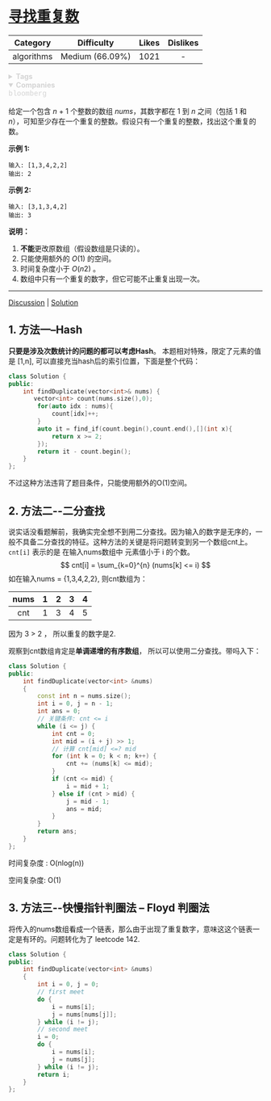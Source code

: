 # [寻找重复数](https://leetcode-cn.com/problems/find-the-duplicate-number/description/)

|  Category  |   Difficulty    | Likes | Dislikes |
| :--------: | :-------------: | :---: | :------: |
| algorithms | Medium (66.09%) | 1021  |    -     |

<details style="color: rgb(212, 212, 212); font-family: -apple-system, BlinkMacSystemFont, &quot;Segoe WPC&quot;, &quot;Segoe UI&quot;, system-ui, Ubuntu, &quot;Droid Sans&quot;, sans-serif, &quot;Microsoft Yahei UI&quot;; font-size: 14px; font-style: normal; font-variant-ligatures: normal; font-variant-caps: normal; font-weight: 400; letter-spacing: normal; orphans: 2; text-align: start; text-indent: 0px; text-transform: none; white-space: normal; widows: 2; word-spacing: 0px; -webkit-text-stroke-width: 0px; text-decoration-style: initial; text-decoration-color: initial;"><summary><strong>Tags</strong></summary></details>

<details open="" style="color: rgb(212, 212, 212); font-family: -apple-system, BlinkMacSystemFont, &quot;Segoe WPC&quot;, &quot;Segoe UI&quot;, system-ui, Ubuntu, &quot;Droid Sans&quot;, sans-serif, &quot;Microsoft Yahei UI&quot;; font-size: 14px; font-style: normal; font-variant-ligatures: normal; font-variant-caps: normal; font-weight: 400; letter-spacing: normal; orphans: 2; text-align: start; text-indent: 0px; text-transform: none; white-space: normal; widows: 2; word-spacing: 0px; -webkit-text-stroke-width: 0px; text-decoration-style: initial; text-decoration-color: initial;"><summary><strong>Companies</strong></summary><p style="margin-top: 0px; margin-bottom: 0.7em;"><code style="color: var(--vscode-textPreformat-foreground); font-family: var(--vscode-editor-font-family, &quot;SF Mono&quot;, Monaco, Menlo, Consolas, &quot;Ubuntu Mono&quot;, &quot;Liberation Mono&quot;, &quot;DejaVu Sans Mono&quot;, &quot;Courier New&quot;, monospace); font-size: 1em; line-height: 1.357em; white-space: pre-wrap;">bloomberg</code></p></details>

给定一个包含 *n* + 1 个整数的数组 *nums*，其数字都在 1 到 *n* 之间（包括 1 和 *n*），可知至少存在一个重复的整数。假设只有一个重复的整数，找出这个重复的数。

**示例 1:**

```
输入: [1,3,4,2,2]
输出: 2
```

**示例 2:**

```
输入: [3,1,3,4,2]
输出: 3
```

**说明：**

1. **不能**更改原数组（假设数组是只读的）。
2. 只能使用额外的 *O*(1) 的空间。
3. 时间复杂度小于 *O*(*n*2) 。
4. 数组中只有一个重复的数字，但它可能不止重复出现一次。

------

[Discussion](https://leetcode-cn.com/problems/find-the-duplicate-number/comments/) | [Solution](https://leetcode-cn.com/problems/find-the-duplicate-number/solution/)

## 1. 方法一–Hash

**只要是涉及次数统计的问题的都可以考虑Hash**。 本题相对特殊，限定了元素的值是 [1,n], 可以直接充当hash后的索引位置，下面是整个代码：

```c++
class Solution {
public:
    int findDuplicate(vector<int>& nums) {
       vector<int> count(nums.size(),0);
        for(auto idx : nums){
            count[idx]++;
        }
        auto it = find_if(count.begin(),count.end(),[](int x){
            return x >= 2;
        });
        return it - count.begin();
    }
};
```

不过这种方法违背了题目条件，只能使用额外的O(1)空间。

## 2. 方法二--二分查找

说实话没看题解前，我确实完全想不到用二分查找。因为输入的数字是无序的，一般不具备二分查找的特征。这种方法的关键是将问题转变到另一个数组cnt上。`cnt[i]` 表示的是 在输入nums数组中 元素值小于 i 的个数。
$$
cnt[i] = \sum_{k=0}^{n} (nums[k] <= i)
$$
如在输入nums = {1,3,4,2,2}, 则cnt数组为：

| nums |  1   |  2   |  3   |  4   |
| :--: | :--: | :--: | :--: | :--: |
| cnt  |  1   |  3   |  4   |  5   |

因为 3 > 2 ， 所以重复的数字是2.

观察到cnt数组肯定是**单调递增的有序数组**， 所以可以使用二分查找。带吗入下：

```c++
class Solution {
public:
    int findDuplicate(vector<int> &nums)
    {
        const int n = nums.size();
        int i = 0, j = n - 1;
        int ans = 0;
        // 关键条件: cnt <= i
        while (i <= j) {
            int cnt = 0;
            int mid = (i + j) >> 1;
            // 计算 cnt[mid] <=? mid
            for (int k = 0; k < n; k++) {
                cnt += (nums[k] <= mid);
            }
            if (cnt <= mid) {
                i = mid + 1;
            } else if (cnt > mid) {
                j = mid - 1;
                ans = mid;
            }
        }
        return ans;
    }
};
```

时间复杂度 : O(nlog(n))

空间复杂度: O(1)

## 3. 方法三--快慢指针判圈法 – Floyd 判圈法

将传入的nums数组看成一个链表，那么由于出现了重复数字，意味这这个链表一定是有环的。问题转化为了 leetcode 142. 

```c++
class Solution {
public:
    int findDuplicate(vector<int> &nums)
    {
        int i = 0, j = 0;
        // first meet
        do {
            i = nums[i];
            j = nums[nums[j]];
        } while (i != j);
        // second meet
        i = 0;
        do {
            i = nums[i];
            j = nums[j];
        } while (i != j);
        return i;
    }
};
```

